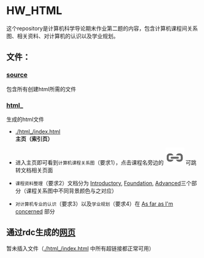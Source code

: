 # HW_HTML

这个repository是计算机科学导论期末作业第二题的内容，包含计算机课程间关系图、相关资料、对计算机的认识以及学业规划。  

[^_^]: # 这个项目是我对《深入理解计算机系统》第三版配套实验的解答和我写的笔记，实验文件在目录[labs](./labs/)下，来源[Lab Assignments](http://csapp.cs.cmu.edu/3e/labs.html)。

## 文件：

### [source](./source)

包含所有创建html所需的文件

### [html_](./html_)

生成的html文件

- [./html_/index.html](html_/index.html)       
**主页（索引页）**  

- 进入主页即可看到`计算机课程关系图`（要求1），点击课程名旁边的 ![linklogo](./linklogo.jpg) 可跳转文档相关页面

- `课程资料整理`（要求2）文档分为 [Introductory](./html_/basic/intr_index.html#introductory-subjects), [Foundation](./html_/core/core_index.html#foundation-subjects), [Advanced](./html_/advanced/adv_index.html#advanced-subjects)三个部分（课程关系图中不同背景颜色与之对应）

- `对计算机专业的认识`（要求3）以及`学业规划`（要求4）在 [As far as I'm concerned](./html_/view/view_index.html#as-far-as-i-m-concerned) 部分

## 通过rdc生成的[网页](https://intro-to-cs-hw.readthedocs.io/en/latest/?)

暂未插入文件（[./html_/index.html](html_/index.html) 中所有超链接都正常可用）